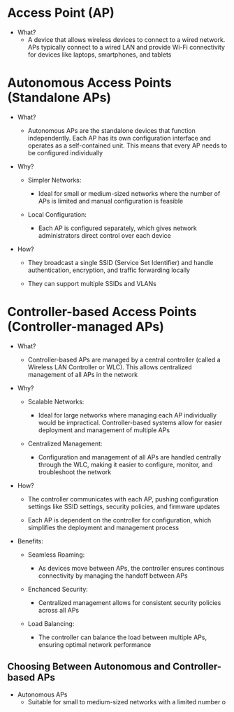 # Access Point (AP)
- What?
	- A device that allows wireless devices to connect to a wired network. APs typically connect to a wired LAN and provide Wi-Fi connectivity for devices like laptops, smartphones, and tablets

# Autonomous Access Points (Standalone APs)
- What?
	- Autonomous APs are the standalone devices that function independently. Each AP has its own configuration interface and operates as a self-contained unit. This means that every AP needs to be configured individually
	
- Why?
	- Simpler Networks:
		- Ideal for small or medium-sized networks where the number of APs is limited and manual configuration is feasible
		
	- Local Configuration:
		- Each AP is configured separately, which gives network administrators direct control over each device
		
- How?
	- They broadcast a single SSID (Service Set Identifier) and handle authentication, encryption, and traffic forwarding locally
	
	- They can support multiple SSIDs and VLANs

# Controller-based Access Points (Controller-managed APs)
- What?
	- Controller-based APs are managed by a central controller (called a Wireless LAN Controller or WLC). This allows centralized management of all APs in the network
- Why?
	- Scalable Networks:
		- Ideal for large networks where managing each AP individually would be impractical. Controller-based systems allow for easier deployment and management of multiple APs
		
	- Centralized Management:
		- Configuration and management of all APs are handled centrally through the WLC, making it easier to configure, monitor, and troubleshoot the network
		
- How?
	- The controller communicates with each AP, pushing configuration settings like SSID settings, security policies, and firmware updates
	
	- Each AP is dependent on the controller for configuration, which simplifies the deployment and management process
	
- Benefits:
	- Seamless Roaming:
		- As devices move between APs, the controller ensures continous connectivity by managing the handoff between APs
		
	- Enchanced Security:
		- Centralized management allows for consistent security policies across all APs
		
	- Load Balancing:
		- The controller can balance the load between multiple APs, ensuring optimal network performance

## Choosing Between Autonomous and Controller-based APs
- Autonomous APs
	- Suitable for small to medium-sized networks with a limited number o